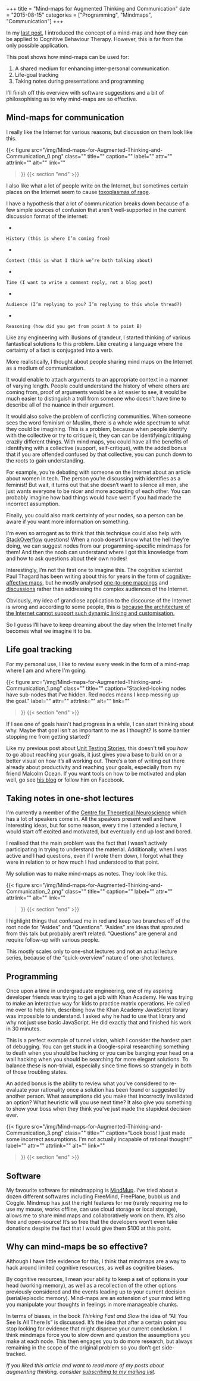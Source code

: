 +++
title = "Mind-maps for Augmented Thinking and Communication"
date = "2015-08-15"
categories = ["Programming", "Mindmaps", "Communication"]
+++

In my [last post](https://seanny123.github.io/post/2015-08-15-Debugging-Your-Thoughts-with-Mind-Maps/), I introduced the concept of a mind-map and how they can be applied to Cognitive Behaviour Therapy. However, this is far from the only possible application.

This post shows how mind-maps can be used for:

1. A shared medium for enhancing inter-personal communication
2. Life-goal tracking
3. Taking notes during presentations and programming

I’ll finish off this overview with software suggestions and a bit of philosophising as to why mind-maps are so effective.

## Mind-maps for communication

I really like the Internet for various reasons, but discussion on them look like this.

{{< figure
  src="/img/Mind-maps-for-Augmented-Thinking-and-Communication_0.png"
  class=""
  title=""
  caption=""
  label=""
  attr=""
  attrlink=""
  alt=""
  link=""
 >}}
{{< section "end" >}}

I also like what a lot of people write on the Internet, but sometimes certain places on the Internet seem to cause [toxoplasmas of rage](http://slatestarcodex.com/2014/12/17/the-toxoplasma-of-rage/).

I have a hypothesis that a lot of communication breaks down because of a few simple sources of confusion that aren't well-supported in the current discussion format of the internet:

-   

    History (this is where I’m coming from)
-   

    Context (this is what I think we’re both talking about)
-   

    Time (I want to write a comment reply, not a blog post)
-   

    Audience (I’m replying to you? I’m replying to this whole thread?)
-   

    Reasoning (how did you get from point A to point B)


Like any engineering with illusions of grandeur, I started thinking of various fantastical solutions to this problem. Like creating a language where the certainty of a fact is conjugated into a verb.

More realistically, I thought about people sharing mind maps on the Internet as a medium of communication.

It would enable to attach arguments to an appropriate context in a manner of varying length. People could understand the history of where others are coming from, proof of arguments would be a lot easier to see, it would be much easier to distinguish a troll from someone who doesn't have time to describe all of the nuance in their argument.

It would also solve the problem of conflicting communities. When someone sees the word feminism or Muslim, there is a whole wide spectrum to what they could be imagining. This is a problem, because when people identify with the collective or try to critique it, they can can be identifying/critiquing crazily different things. With mind maps, you could have all the benefits of identifying with a collective (support, self-critique), with the added bonus that if you are offended confused by that collective, you can punch down to the roots to gain understanding.

For example, you’re debating with someone on the Internet about an article about women in tech. The person you’re discussing with identifies as a feminist! But wait, it turns out that she doesn’t want to silence all men, she just wants everyone to be nicer and more accepting of each other. You can probably imagine how bad things would have went if you had made the incorrect assumption.

Finally, you could also mark certainty of your nodes, so a person can be aware if you want more information on something.

I'm even so arrogant as to think that this technique could also help with [StackOverflow](https://stackoverflow.com/tour) questions! When a noob doesn’t know what the hell they’re doing, we can suggest nodes from our progamming-specific mindmaps for them! And then the noob can understand where I got this knowledge from and how to ask questions about their own nodes!

Interestingly, I’m not the first one to imagine this. The cognitive scientist Paul Thagard has been writing about this for years in the form of [cognitive-affective maps](http://cogsci.uwaterloo.ca/empathica.html), but he mostly analysed [one-to-one mappings](http://cogsci.uwaterloo.ca/Articles/thagard.2012.values.cogscisci.ch17.pdf) and [discussions](http://cogsci.uwaterloo.ca/Articles/findlay-thagard.emo-change.group-dec.2014.pdf) rather than addressing the complex audiences of the Internet.

Obviously, my idea of grandiose application to the discourse of the Internet is wrong and according to some people, this is [because the architecture of the Internet cannot support such dynamic linking and customisation.](http://hapgood.us/2015/07/21/beyond-conversation/)

So I guess I’ll have to keep dreaming about the day when the Internet finally becomes what we imagine it to be.

## Life goal tracking

For my personal use, I like to review every week in the form of a mind-map where I am and where I'm going.

{{< figure
  src="/img/Mind-maps-for-Augmented-Thinking-and-Communication_1.png"
  class=""
  title=""
  caption="Stacked-looking nodes have sub-nodes that I’ve hidden. Red nodes means I keep messing up the goal."
  label=""
  attr=""
  attrlink=""
  alt=""
  link=""
 >}}
{{< section "end" >}}

If I see one of goals hasn't had progress in a while, I can start thinking about why. Maybe that goal isn't as important to me as I thought? Is some barrier stopping me from getting started?

Like my previous post about [Unit Testing Stories](https://seanaubin.wordpress.com/2015/07/01/unit-testing-stories/#more-4), this doesn't tell you *how* to go about reaching your goals, it just gives you a base to build on or a better visual on how it’s all working out. There’s a ton of writing out there already about productivity and reaching your goals, especially from my friend Malcolm Ocean. If you want tools on how to be motivated and plan well, go see [his blog](http://malcolmocean.com/) or follow him on Facebook.

## Taking notes in one-shot lectures

I'm currently a member of the [Centre for Theoretical Neuroscience](https://uwaterloo.ca/centre-for-theoretical-neuroscience/) which has a lot of speakers come in. All the speakers present well and have interesting ideas, but for some reason, every time I attended a lecture, I would start off excited and motivated, but eventually end up lost and bored.

I realised that the main problem was the fact that I wasn't actively participating in trying to understand the material. Additionally, when I was active and I had questions, even if I wrote them down, I forgot what they were in relation to or how much I had understood to that point.

My solution was to make mind-maps as notes. They look like this.

{{< figure
  src="/img/Mind-maps-for-Augmented-Thinking-and-Communication_2.png"
  class=""
  title=""
  caption=""
  label=""
  attr=""
  attrlink=""
  alt=""
  link=""
 >}}
{{< section "end" >}}

I highlight things that confused me in red and keep two branches off of the root node for “Asides” and “Questions”. “Asides” are ideas that sprouted from this talk but probably aren’t related. “Questions” are general and require follow-up with various people.

This mostly scales only to one-shot lectures and not an actual lecture series, because of the “quick-overview” nature of one-shot lectures.

## Programming

Once upon a time in undergraduate engineering, one of my aspiring developer friends was trying to get a job with Khan Academy. He was trying to make an interactive way for kids to practice matrix operations. He called me over to help him, describing how the Khan Academy JavaScript library was impossible to understand. I asked why he had to use that library and why not just use basic JavaScript. He did exactly that and finished his work in 30 minutes.

This is a perfect example of tunnel vision, which I consider the hardest part of debugging. You can get stuck in a Google-spiral researching something to death when you should be hacking or you can be banging your head on a wall hacking when you should be searching for more elegant solutions. To balance these is non-trivial, especially since time flows so strangely in both of those troubling states.

An added bonus is the ability to review what you've considered to re-evaluate your rationality once a solution has been found or suggested by another person. What assumptions did you make that incorrectly invalidated an option? What heuristic will you use next time? It also give you something to show your boss when they think you've just made the stupidest decision ever.

{{< figure
  src="/img/Mind-maps-for-Augmented-Thinking-and-Communication_3.png"
  class=""
  title=""
  caption="Look boss! I just made some incorrect assumptions. I'm not actually incapable of rational thought!"
  label=""
  attr=""
  attrlink=""
  alt=""
  link=""
 >}}
{{< section "end" >}}

## Software

My favourite software for mindmapping is [MindMup](https://www.mindmup.com). I’ve tried about a dozen different softwares including FreeMind, FreePlane, bubbl.us and Coggle. Mindmup has just the right features for me (rarely requiring me to use my mouse, works offline, can use cloud storage or local storage), allows me to share mind maps and collaboratively work on them. It’s also free and open-source! It’s so free that the developers won’t even take donations despite the fact that I would give them $100 at this point.

## Why can mind-maps be so effective?

Although I have little evidence for this, I think that mindmaps are a way to hack around limited cognitive resources, as well as cognitive biases.

By cognitive resources, I mean your ability to keep a set of options in your head (working memory), as well as a recollection of the other options previously considered and the events leading up to your current decision (serial/episodic memory). Mind-maps are an extension of your mind letting you manipulate your thoughts in feelings in more manageable chunks.

In terms of biases, in the book *Thinking Fast and Slow* the idea of “All You See Is All There Is” is discussed. It’s the idea that after a certain point you stop looking for evidence that might disprove your current conclusion. I think mindmaps force you to slow down and question the assumptions you make at each node. This then engages you to do more research, but always remaining in the scope of the original problem so you don’t get side-tracked.

*If you liked this article and want to read more of my posts about augmenting thinking, consider* [*subscribing to my mailing list*](https://uwaterloo.us15.list-manage.com/subscribe?u=d5612fe997cc72aac70c4ffe9&id=76226838bc)*.*
